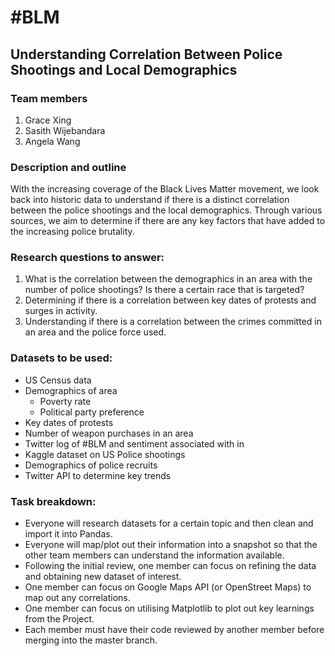 # #BLM
## Understanding Correlation Between Police Shootings and Local Demographics

### Team members
1. Grace Xing
2. Sasith Wijebandara
3. Angela Wang

### Description and outline
With the increasing coverage of the Black Lives Matter movement, we look back into historic data to understand if there is a distinct correlation between the police shootings and the local demographics. Through various sources, we aim to determine if there are any key factors that have added to the increasing police brutality.

### Research questions to answer:
1. What is the correlation between the demographics in an area with the number of police shootings? Is there a certain race that is targeted?
2. Determining if there is a correlation between key dates of protests and surges in activity.
3. Understanding if there is a correlation between the crimes committed in an area and the police force used.

### Datasets to be used:
- US Census data
- Demographics of area
  * Poverty rate
  * Political party preference
- Key dates of protests
- Number of weapon purchases in an area
- Twitter log of #BLM and sentiment associated with in
- Kaggle dataset on US Police shootings
- Demographics of police recruits
- Twitter API to determine key trends

### Task breakdown:
- Everyone will research datasets for a certain topic and then clean and import it into Pandas.
- Everyone will map/plot out their information into a snapshot so that the other team members can understand the information available.
- Following the initial review, one member can focus on refining the data and obtaining new dataset of interest.
- One member can focus on Google Maps API (or OpenStreet Maps) to map out any correlations.
- One member can focus on utilising Matplotlib to plot out key learnings from the Project.
- Each member must have their code reviewed by another member before merging into the master branch.

